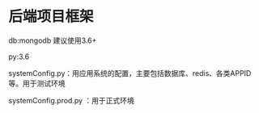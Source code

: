 # 后端项目框架 
db:mongodb 建议使用3.6+

py:3.6


systemConfig.py：用应用系统的配置，主要包括数据库、redis、各类APPID等。用于测试环境

systemConfig.prod.py ：用于正式环境

